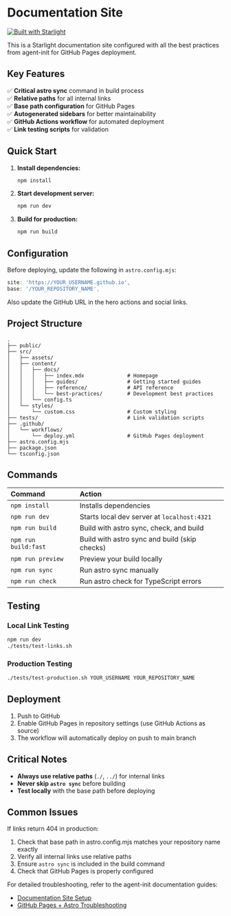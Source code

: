 # Documentation Site

[![Built with Starlight](https://astro.badg.es/v2/built-with-starlight/tiny.svg)](https://starlight.astro.build)

This is a Starlight documentation site configured with all the best practices from agent-init for GitHub Pages deployment.

## Key Features

✅ **Critical astro sync** command in build process  
✅ **Relative paths** for all internal links  
✅ **Base path configuration** for GitHub Pages  
✅ **Autogenerated sidebars** for better maintainability  
✅ **GitHub Actions workflow** for automated deployment  
✅ **Link testing scripts** for validation  

## Quick Start

1. **Install dependencies:**
   ```bash
   npm install
   ```

2. **Start development server:**
   ```bash
   npm run dev
   ```

3. **Build for production:**
   ```bash
   npm run build
   ```

## Configuration

Before deploying, update the following in `astro.config.mjs`:

```javascript
site: 'https://YOUR_USERNAME.github.io',
base: '/YOUR_REPOSITORY_NAME',
```

Also update the GitHub URL in the hero actions and social links.

## Project Structure

```
.
├── public/
├── src/
│   ├── assets/
│   ├── content/
│   │   ├── docs/
│   │   │   ├── index.mdx              # Homepage
│   │   │   ├── guides/                # Getting started guides
│   │   │   ├── reference/             # API reference
│   │   │   └── best-practices/        # Development best practices
│   │   └── config.ts
│   └── styles/
│       └── custom.css                 # Custom styling
├── tests/                             # Link validation scripts
├── .github/
│   └── workflows/
│       └── deploy.yml                 # GitHub Pages deployment
├── astro.config.mjs
├── package.json
└── tsconfig.json
```

## Commands

| Command                   | Action                                           |
| :------------------------ | :----------------------------------------------- |
| `npm install`             | Installs dependencies                            |
| `npm run dev`             | Starts local dev server at `localhost:4321`      |
| `npm run build`           | Build with astro sync, check, and build          |
| `npm run build:fast`      | Build with astro sync and build (skip checks)   |
| `npm run preview`         | Preview your build locally                       |
| `npm run sync`            | Run astro sync manually                          |
| `npm run check`           | Run astro check for TypeScript errors            |

## Testing

### Local Link Testing
```bash
npm run dev
./tests/test-links.sh
```

### Production Testing
```bash
./tests/test-production.sh YOUR_USERNAME YOUR_REPOSITORY_NAME
```

## Deployment

1. Push to GitHub
2. Enable GitHub Pages in repository settings (use GitHub Actions as source)
3. The workflow will automatically deploy on push to main branch

## Critical Notes

- **Always use relative paths** (`./`, `../`) for internal links
- **Never skip `astro sync`** before building
- **Test locally** with the base path before deploying

## Common Issues

If links return 404 in production:
1. Check that base path in astro.config.mjs matches your repository name exactly
2. Verify all internal links use relative paths
3. Ensure `astro sync` is included in the build command
4. Check that GitHub Pages is properly configured

For detailed troubleshooting, refer to the agent-init documentation guides:
- [Documentation Site Setup](https://github.com/garywu/claude-init/blob/main/docs/documentation-site-setup.md)
- [GitHub Pages + Astro Troubleshooting](https://github.com/garywu/claude-init/blob/main/docs/github-pages-astro-troubleshooting.md)